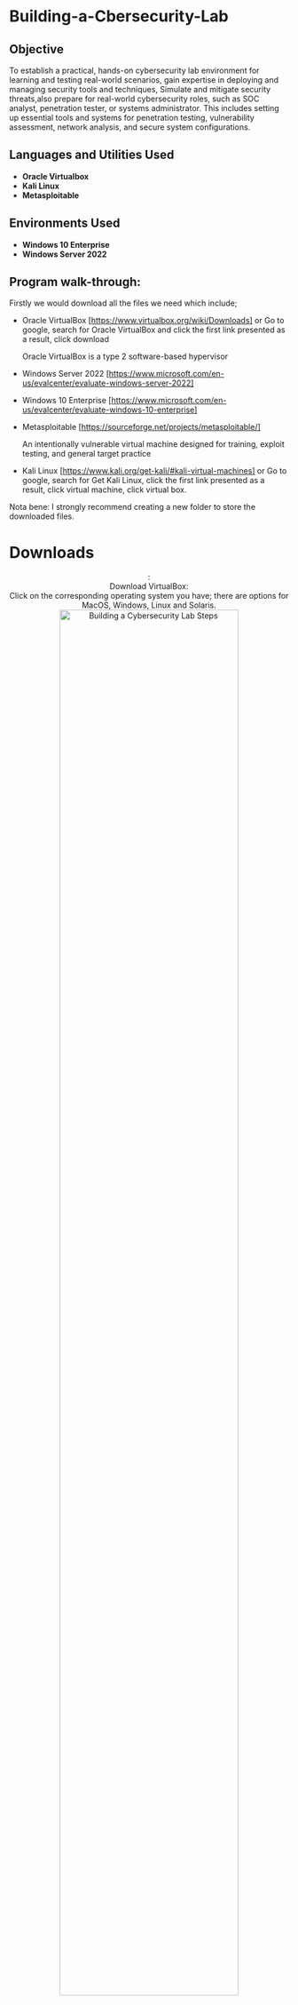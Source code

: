 # Building-a-Cbersecurity-Lab

## Objective
To establish a practical, hands-on cybersecurity lab environment for learning and testing real-world scenarios, gain expertise in deploying and managing security tools and techniques, Simulate and mitigate security threats,also prepare for real-world cybersecurity roles, such as SOC analyst, penetration tester, or systems administrator. This includes setting up essential tools and systems for penetration testing, vulnerability assessment, network analysis, and secure system configurations.
 
<h2>Languages and Utilities Used</h2>

- <b>Oracle Virtualbox</b> 
- <b>Kali Linux</b>
- <b>Metasploitable</b>

<h2>Environments Used </h2>

- <b>Windows 10 Enterprise</b> 
- <b>Windows Server 2022</b> 

<h2>Program walk-through:</h2>
Firstly we would download all the files we need which include;

- Oracle VirtualBox
[https://www.virtualbox.org/wiki/Downloads] or Go to google, search for Oracle VirtualBox and click the first link presented as a result, click download

  Oracle VirtualBox is a type 2 software-based hypervisor

- Windows Server 2022
[https://www.microsoft.com/en-us/evalcenter/evaluate-windows-server-2022]

- Windows 10 Enterprise
[https://www.microsoft.com/en-us/evalcenter/evaluate-windows-10-enterprise]

- Metasploitable
[https://sourceforge.net/projects/metasploitable/]

  An intentionally vulnerable virtual machine designed for training, exploit testing, and general target practice

- Kali Linux 
[https://www.kali.org/get-kali/#kali-virtual-machines] or Go to google, search for Get Kali Linux, click the first link presented as a result, click virtual machine, click virtual box. 

Nota bene: I strongly recommend creating a new folder to store the downloaded files. 

# Downloads
<p align="center">
 : <br/>
Download VirtualBox: <br/>
 Click on the corresponding operating system you have; there are options for MacOS, Windows, Linux and Solaris.
<img src="https://imgur.com/1w7qPhN.png" height="80%" width="80%" alt="Building a Cybersecurity Lab Steps"/>
<br />
<br />
 Downloaded file:  <br/>
<img src="https://imgur.com/oG77khJ.png" height="80%" width="80%" alt="Building a Cybersecurity Lab Steps"/>
<br />
<br />
Select the ISO download 64-bit edition : <br/>
<img src="https://imgur.com/NhooXIz.png height="80%" width="80%" alt="Building a Cybersecurity Lab Steps"/>
<br />
<br />
Downloaded file:  <br/>
<img src="https://imgur.com/Nv8WwV6.png" height="80%" width="80%" alt="Building a Cybersecurity Lab Steps"/>
<br />
<br />
Dowload Windows 10 Enterprise: Select the ISO file <br/>
<img src="https://imgur.com/i2MDWIB.png" height="80%" width="80%" alt="Building a Cybersecurity Lab Steps"/>
<br />
<br />
Select the corresponding ISO Enterprise download:  <br/>
<img src="https://imgur.com/6zsawvN.png" height="80%" width="80%" alt="Building a Cybersecurity Lab Steps"/>
<br />
<br />
Downloaded file:  <br/>
<img src="https://imgur.com/87n7ILy.png" height="80%" width="80%" alt="Building a Cybersecurity Lab Steps"/>
<br />
<br />
Download Metasploitable (may take some time):  <br/>
<img src="https://imgur.com/FE7MeBz.png" height="80%" width="80%" alt="Building a Cybersecurity Lab Steps"/>
<br />
<br />
Downloaded file:  <br/>
<img src="https://imgur.com/DrlaREc.png" height="80%" width="80%" alt="Building a Cybersecurity Lab Steps"/>
<br />
<br />
Download Kali-Linux and unzip (may take some time):  <br/>
<img src="https://imgur.com/0ihBrGt.png" height="80%" width="80%" alt="Building a Cybersecurity Lab Steps"/>
<br />
<br />
Downloaded file (7 Zip): <br/>
<img src="https://imgur.com/87ER2eJ.png" height="80%" width="80%" alt="Building a Cybersecurity Lab Steps"/>
<br />
<br />
 
 # Setup and Installation
 <p align="center">
 <br/>
 Install and open VirtualBox:  <br/>
<img src="https://imgur.com/pN8fwY0.png" height="80%" width="80%" alt="Building a Cybersecurity Lab Steps"/>
<br />
<br />
Set-up Kali-linux in the virtual environment; Click "Add" in VirtualBox, select the extracted file <br/>
<img src="https://imgur.com/YBWUdi8.png" height="80%" width="80%" alt="Building a Cybersecurity Lab Steps"/>
<img src="https://imgur.com/GLFy3Ad.png" height="80%" width="80%" alt="Disk Sanitization Steps"/>
<br />
<br />
Log-in: username: kali, password: kali  <br/>
<img src="https://imgur.com/muQ5CkL.png" height="80%" width="80%" alt="Disk Sanitization Steps"/>
<img src="https://imgur.com/6TJOoJS.png" height="80%" width="80%" alt="Disk Sanitization Step"/>
<br />
<br />
Setup Windows Server 2022; Click New in VirtualBox, fill name: Windows Server 2022,  add a destination folder, type: Microsoft Windows  the parameters   <br/>
<img src="https://imgur.com/u9mvILb.png" height="80%" width="80%" alt="Disk Sanitization Steps"/>
<br />
<br />
For the hardware, we selected 4MB and 1 CPU  :  <br/>
<img src="https://i.imgur.com/0rOXxin.png" height="80%" width="80%" alt="Disk Sanitization Steps"/>
<br />
<br />
Select the file location, choose VirtualBox Disk Image (VDI) as it can only be used by VirtualBox. Finish setup :  <br/>
<img src="https://i.imgur.com/5PK7F5k.png" height="80%" width="80%" alt="Disk Sanitization Steps"/>
<br />
<br />
Install and open VirtualBox:  <br/>
<img src="https://imgur.com/qxFqyEv.png" height="80%" width="80%" alt="Disk Sanitization Steps"/>
<br />
<br />
 Download Windows Server 2022: Select the ISO file  <br/>
<img src="https://imgur.com/f1P2mbM.png height="80%" width="80%" alt="Disk Sanitization Steps"/>
<br />
<br />


 Wait for process to complete (may take some time):  <br/>
<img src="https://i.imgur.com/JL945Ga.png" height="80%" width="80%" alt="Disk Sanitization Steps"/>
<br />
<br />Wait for process to complete (may take some time):  <br/>
<img src="https://i.imgur.com/JL945Ga.png" height="80%" width="80%" alt="Disk Sanitization Steps"/>
<br />
<br />
Confirm your selection:  <br/>
<img src="https://i.imgur.com/cdFHBiU.png" height="80%" width="80%" alt="Disk Sanitization Steps"/>
<br />
<br />
Wait for process to complete (may take some time):  <br/>
<img src="https://i.imgur.com/JL945Ga.png" height="80%" width="80%" alt="Disk Sanitization Steps"/>
<br />
<br />Wait for process to complete (may take some time):  <br/>
<img src="https://i.imgur.com/JL945Ga.png" height="80%" width="80%" alt="Disk Sanitization Steps"/>
<br />
<br />
Confirm your selection:  <br/>
<img src="https://i.imgur.com/cdFHBiU.png" height="80%" width="80%" alt="Disk Sanitization Steps"/>
<br />
<br />
Wait for process to complete (may take some time):  <br/>
<img src="https://i.imgur.com/JL945Ga.png" height="80%" width="80%" alt="Disk Sanitization Steps"/>
<br />
<br />Sanitization complete:  <br/>
<img src="https://i.imgur.com/K71yaM2.png" height="80%" width="80%" alt="Disk Sanitization Steps"/>
<br />
<br />Observe the wiped disk:  <br/>
<img src="https://i.imgur.com/AeZkvFQ.png" height="80%" width="80%" alt="Disk Sanitization Steps"/>
</p>

<!--
 ```diff
- text in red
+ text in green
! text in orange
# text in gray
@@ text in purple (and bold)@@
```
--!>
